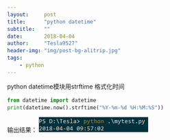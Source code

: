 ```yaml
---
layout:     post
title:      "python datetime"
subtitle:   ""
date:       2018-04-04
author:     "Tesla9527"
header-img: "img/post-bg-alitrip.jpg"
tags:
    - python
---
```

python datetime模块用strftime 格式化时间
```python
from datetime import datetime
print(datetime.now().strftime("%Y-%m-%d %H:%M:%S"))
```
输出结果：
![img](/img/in-post/python-datetime/datetime01.png)